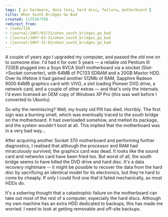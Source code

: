 ```yaml
---
tags: [ pc hardware, data loss, hard disc, failure, motherboard ]
title: When South Bridges Go Bad
created: 1175367760
redirect_from:
- /node/118
- /journal/2007/03/31/when_south_bridges_go_bad
- /journal/2007-03-31/when_south_bridges_go_bad
- /journal/2007-31-03/when_south_bridges_go_bad
---
```

A couple of years ago I upgraded my computer, and passed the old one on to
someone else. I'd had it for over 5 years &mdash; a reliable old Pentium III
733EB plugged into a Soyo 6VCA Slot1 motherboard via a slocket (Slot->Socket
converter), with 64MB of PC133 SDRAM and a 20GB Maxtor HDD. <!--break--> Over
its lifetime it had gained another 512Mb of RAM, Sapphire Radeon 9000 64MB
graphics card with VIVO, a slot loading Pioneer DVD drive, a network card, and a
couple of other extras &mdash; and that's only the internals. I'd even licensed
an OEM copy of Windows XP Pro (this was well before I converted to Ubuntu).

So why the reminiscing? Well, my trusty old PIII has died. Horribly. The first
sign was a burning smell, which was eventually traced to the south bridge on the
motherboard. It had overloaded somehow, and melted its package, and the system
wouldn't boot at all. This implied that the motherboard was in a very bad way...

After acquiring another Socket 370 motherboard and performing further
diagnostics, I realised that although the processor and RAM had miraculously
survived, the graphics card was dead. It looks like the sound card and networks
card have been fried too. But worst of all, the south bridge seems to have
killed the DVD drive and hard disc. It's a data recovery nightmare -- it might
be possible to recover the data from the hard disc by sacrificing an identical
model for its electronics, but they're hard to come by cheaply. If only I could
find one that'd failed mechanically, as most HDDs do.

It's a sobering thought that a catastrophic failure on the motherboard can take
out most of the rest of a computer, especially the hard discs. Although my own
machine has an extra HDD dedicated to backups, this has made me worried. I need
to look at getting removable and off-site backups.